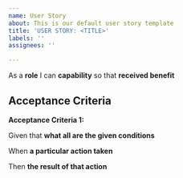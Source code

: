 ```yaml
---
name: User Story
about: This is our default user story template
title: 'USER STORY: <TITLE>'
labels: ''
assignees: ''

---
```


As a **role** I can **capability** so that **received benefit**

## **Acceptance Criteria** 

**Acceptance Criteria 1:**

Given that **what all are the given conditions**

When **a particular action taken**

Then **the result of that action**
